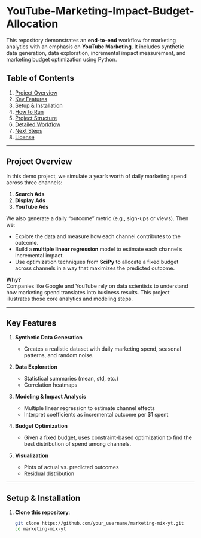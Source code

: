 # YouTube-Marketing-Impact-Budget-Allocation

This repository demonstrates an **end-to-end** workflow for marketing analytics with an emphasis on **YouTube Marketing**. It includes synthetic data generation, data exploration, incremental impact measurement, and marketing budget optimization using Python.

## Table of Contents

1. [Project Overview](#project-overview)  
2. [Key Features](#key-features)  
3. [Setup & Installation](#setup--installation)  
4. [How to Run](#how-to-run)  
5. [Project Structure](#project-structure)  
6. [Detailed Workflow](#detailed-workflow)  
7. [Next Steps](#next-steps)  
8. [License](#license)

---

## Project Overview

In this demo project, we simulate a year’s worth of daily marketing spend across three channels:
1. **Search Ads**  
2. **Display Ads**  
3. **YouTube Ads**

We also generate a daily “outcome” metric (e.g., sign-ups or views). Then we:

- Explore the data and measure how each channel contributes to the outcome.  
- Build a **multiple linear regression** model to estimate each channel’s incremental impact.  
- Use optimization techniques from **SciPy** to allocate a fixed budget across channels in a way that maximizes the predicted outcome.

**Why?**  
Companies like Google and YouTube rely on data scientists to understand how marketing spend translates into business results. This project illustrates those core analytics and modeling steps.

---

## Key Features

1. **Synthetic Data Generation**  
   - Creates a realistic dataset with daily marketing spend, seasonal patterns, and random noise.

2. **Data Exploration**  
   - Statistical summaries (mean, std, etc.)  
   - Correlation heatmaps

3. **Modeling & Impact Analysis**  
   - Multiple linear regression to estimate channel effects  
   - Interpret coefficients as incremental outcome per $1 spent

4. **Budget Optimization**  
   - Given a fixed budget, uses constraint-based optimization to find the best distribution of spend among channels.

5. **Visualization**  
   - Plots of actual vs. predicted outcomes  
   - Residual distribution

---

## Setup & Installation

1. **Clone this repository**:
   ```bash
   git clone https://github.com/your_username/marketing-mix-yt.git
   cd marketing-mix-yt
